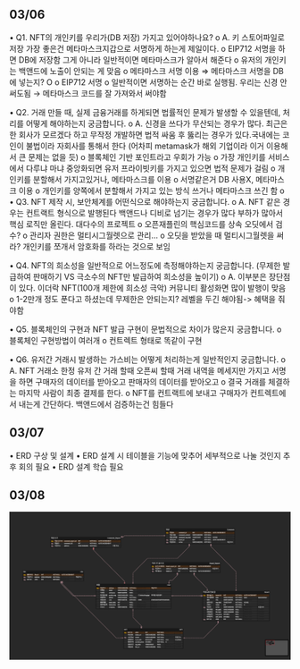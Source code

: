 ## 03/06

• Q1. NFT의 개인키를 우리가(DB 저장) 가지고 있어야하나요?
o A. 키 스토어파일로 저장 가장 좋은건 메타마스크지갑으로 서명하게 하는게 제일이다.
o EIP712 서명을 하면 DB에 저장함 그게 아니라 일반적이면 메타마스크가 알아서 해준다
o 유저의 개인키는 백앤드에 노출이 안되는 게 맞음
o 메타마스크 서명 이용 ⇒ 메타마스크 서명을 DB에 넣는지? O
o EIP712 서명
o 일반적이면 서명하는 순간 바로 실행됨. 우리는 신경 안써도됨 → 메타마스크 코드를 잘 가져와서 써야함

• Q2. 거래 만들 때, 실제 금융거래를 하게되면 법률적인 문제가 발생할 수 있을텐데, 처리를 어떻게 해야하는지 궁금합니다.
o A. 신경을 쓰다가 무산되는 경우가 많다. 최근은 한 회사가 모르겠다 하고 무작정 개발하면 법적 싸움 후 뚫리는 경우가 있다.국내에는 코인이 불법이라 자회사를 통해서 한다 (어차피 metamask가 해외 기업이라 이거 이용해서 큰 문제는 없을 듯)
o 블록체인 기반 포인트라고 우회가 가능
o 가장 개인키를 서비스에서 다루냐 마냐 중앙화되면 유저 프라이빗키를 가지고 있으면 법적 문제가 걸림
o 개인키를 분할해서 가지고있거나, 메타마스크를 이용
o 서명같은거 DB 사용X, 메타마스크 이용
o 개인키를 양쪽에서 분할해서 가지고 있는 방식 쓰거나 메타마스크 쓰긴 함
o
• Q3. NFT 제작 시, 보안체계를 어떤식으로 해야하는지 궁금합니다.
o A. NFT 같은 경우는 컨트랙트 형식으로 발행된다 백앤드나 디비로 넘기는 경우가 많다 부하가 많아서 핵심 로직만 올린다. 대다수의 프로젝트
o 오픈재플린의 핵심코드를 상속 오딧에서 검수?
o 관리자 권한은 멀티시그월렛으로 관리…
o 오딧을 받았을 때 멀티시그월렛을 써라? 개인키를 쪼개서 암호화를 하라는 것으로 보임

• Q4. NFT의 희소성을 일반적으로 어느정도에 측정해야하는지 궁금합니다. (무제한 발급하여 판매하기 VS 극소수의 NFT만 발급하여 희소성을 높이기)
o A. 이부분은 장단점이 있다. 이더락 NFT(100개 제한에 희소성 극악) 커뮤니티 활성화면 많이 발행이 맞음
o 1-2만개 정도 푼다고 하셨는데 무제한은 안되는지? 레벨을 두긴 해야됨-> 혜택을 줘야함

• Q5. 블록체인의 구현과 NFT 발급 구현이 문법적으로 차이가 많은지 궁금합니다.
o 블록체인 구현방법이 여러개
o 컨트렉트 형태로 똑같이 구현

• Q6. 유저간 거래시 발생하는 가스비는 어떻게 처리하는게 일반적인지 궁금합니다.
o A. NFT 거래소 한정 유저 간 거래 할때 오픈씨 할때 거래 내역을 메세지만 가지고 서명을 하면 구매자의 데이터를 받아오고 판매자의 데이터를 받아오고
o 결국 거래를 체결하는 마지막 사람이 최종 결제를 한다.
o NFT를 컨트랙트에 보내고 구매자가 컨트렉트에서 내는게 간단하다. 백앤드에서 검증하는건 힘들다

## 03/07

• ERD 구상 및 설계
• ERD 설계 시 테이블을 기능에 맞추어 세부적으로 나눌 것인지 추후 회의 필요
• ERD 설계 학습 필요

## 03/08

![ERD](./asset/ERD.PNG)
